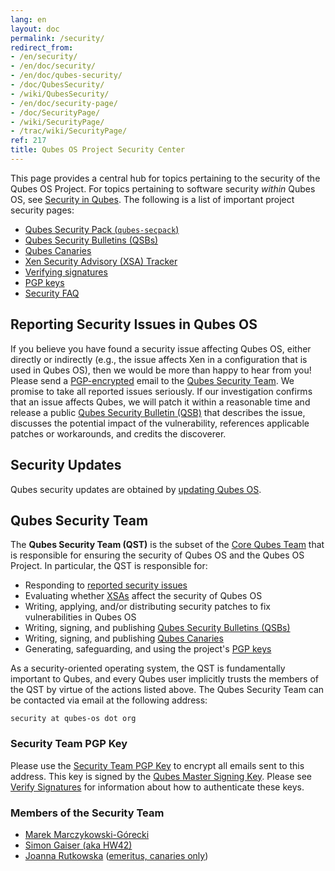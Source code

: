 ```yaml
---
lang: en
layout: doc
permalink: /security/
redirect_from:
- /en/security/
- /en/doc/security/
- /en/doc/qubes-security/
- /doc/QubesSecurity/
- /wiki/QubesSecurity/
- /en/doc/security-page/
- /doc/SecurityPage/
- /wiki/SecurityPage/
- /trac/wiki/SecurityPage/
ref: 217
title: Qubes OS Project Security Center
---
```


This page provides a central hub for topics pertaining to the security of the
Qubes OS Project. For topics pertaining to software security *within* Qubes OS,
see [Security in Qubes](/doc/#security-in-qubes). The following is a list of
important project security pages:

- [Qubes Security Pack (`qubes-secpack`)](/security/pack/)
- [Qubes Security Bulletins (QSBs)](/security/qsb/)
- [Qubes Canaries](/security/canary/)
- [Xen Security Advisory (XSA) Tracker](/security/xsa/)
- [Verifying signatures](/security/verifying-signatures/)
- [PGP keys](https://keys.qubes-os.org/keys/)
- [Security FAQ](/faq/#general--security)

## Reporting Security Issues in Qubes OS

If you believe you have found a security issue affecting Qubes OS, either
directly or indirectly (e.g., the issue affects Xen in a configuration that is
used in Qubes OS), then we would be more than happy to hear from you! Please
send a [PGP-encrypted](#security-team-pgp-key) email to the [Qubes Security
Team](#qubes-security-team). We promise to take all reported issues seriously.
If our investigation confirms that an issue affects Qubes, we will patch it
within a reasonable time and release a public [Qubes Security Bulletin
(QSB)](/security/qsb/) that describes the issue, discusses the potential impact
of the vulnerability, references applicable patches or workarounds, and credits
the discoverer.

## Security Updates

Qubes security updates are obtained by [updating Qubes
OS](/doc/how-to-update/).

## Qubes Security Team

The **Qubes Security Team (QST)** is the subset of the [Core Qubes
Team](/team/#core) that is responsible for ensuring the security of Qubes OS
and the Qubes OS Project. In particular, the QST is responsible for:

- Responding to [reported security
  issues](#reporting-security-issues-in-qubes-os)
- Evaluating whether [XSAs](/security/xsa/) affect the security of Qubes OS
- Writing, applying, and/or distributing security patches to fix
  vulnerabilities in Qubes OS
- Writing, signing, and publishing [Qubes Security Bulletins
  (QSBs)](/security/qsb/)
- Writing, signing, and publishing [Qubes Canaries](/security/canary/)
- Generating, safeguarding, and using the project's [PGP
  keys](https://keys.qubes-os.org/keys/)

As a security-oriented operating system, the QST is fundamentally important to
Qubes, and every Qubes user implicitly trusts the members of the QST by virtue
of the actions listed above. The Qubes Security Team can be contacted via email
at the following address:

```
security at qubes-os dot org
```

### Security Team PGP Key

Please use the [Security Team PGP
Key](https://keys.qubes-os.org/keys/qubes-os-security-team-key.asc) to encrypt
all emails sent to this address. This key is signed by the [Qubes Master
Signing Key](https://keys.qubes-os.org/keys/qubes-master-signing-key.asc).
Please see [Verify Signatures](/security/verifying-signatures/) for information
about how to authenticate these keys.

### Members of the Security Team

- [Marek Marczykowski-Górecki](/team/#marek-marczykowski-górecki)
- [Simon Gaiser (aka HW42)](/team/#simon-gaiser-aka-hw42)
- [Joanna Rutkowska](/team/#joanna-rutkowska) ([emeritus, canaries only](/news/2018/11/05/qubes-security-team-update/))

